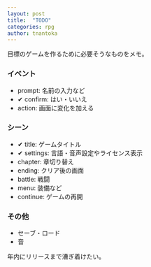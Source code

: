 ```yaml
---
layout: post
title:  "TODO"
categories: rpg
author: tnantoka
---
```


目標のゲームを作るために必要そうなものをメモ。

### イベント

* prompt: 名前の入力など
* ✔ confirm: はい・いいえ
* action: 画面に変化を加える

### シーン

* ✔ title: ゲームタイトル
* ✔ settings: 言語・音声設定やライセンス表示
* chapter: 章切り替え
* ending: クリア後の画面 
* battle: 戦闘
* menu: 装備など
* continue: ゲームの再開

### その他

* セーブ・ロード
* 音

年内にリリースまで漕ぎ着けたい。

